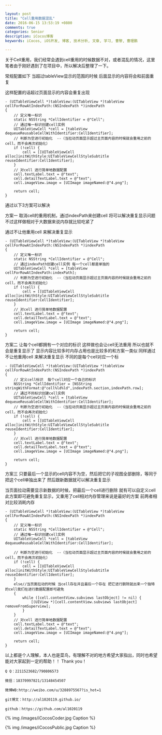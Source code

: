 ```yaml
---

layout: post
title: "Cell重用数据混乱"
date: 2016-06-15 13:53:19 +0800
comments: true
categories: Senior
description: iCocos博客
keywords: iCocos, iOS开发, 博客, 技术分析, 文章, 学习, 曹黎, 曹理鹏

---  
```



关于Cell重用，我们经常会遇到cell重用的时候数据不对，或者混乱的情况，这里笔者由于刚好遇到了在项目中，所以解决后整理了一下。

常规配置如下 当超过tableView显示的范围的时候 后面显示的内容将会和前面重复

<!--more-->


这样配置的话超过页面显示的内容会重复出现

	- (UITableViewCell *)tableView:(UITableView *)tableView cellForRowAtIndexPath:(NSIndexPath *)indexPath
	{
	    // 定义唯一标识
	    static NSString *CellIdentifier = @"Cell";
	    // 通过唯一标识创建cell实例
	    UITableViewCell *cell = [tableView dequeueReusableCellWithIdentifier:CellIdentifier];
	    // 判断为空进行初始化  --（当拉动页面显示超过主页面内容的时候就会重用之前的cell，而不会再次初始化）
	    if (!cell) {
	        cell = [[UITableViewCell alloc]initWithStyle:UITableViewCellStyleSubtitle reuseIdentifier:CellIdentifier];
	    }
	    // 对cell 进行简单地数据配置
	    cell.textLabel.text = @"text";
	    cell.detailTextLabel.text = @"text";
	    cell.imageView.image = [UIImage imageNamed:@"4.png"];
	    
	    return cell;
	}


通过以下3方案可以解决


方案一  取消cell的重用机制，通过indexPath来创建cell 将可以解决重复显示问题 不过这样做相对于大数据来说内存就比较吃紧了

通过不让他重用cell 来解决重复显示

	- (UITableViewCell *)tableView:(UITableView *)tableView cellForRowAtIndexPath:(NSIndexPath *)indexPath
	{
	    // 定义唯一标识
	    static NSString *CellIdentifier = @"Cell";
	    // 通过indexPath创建cell实例 每一个cell都是单独的
	    UITableViewCell *cell = [tableView cellForRowAtIndexPath:indexPath];
	    // 判断为空进行初始化  --（当拉动页面显示超过主页面内容的时候就会重用之前的cell，而不会再次初始化）
	    if (!cell) {
	        cell = [[UITableViewCell alloc]initWithStyle:UITableViewCellStyleSubtitle reuseIdentifier:CellIdentifier];
	    }
	    // 对cell 进行简单地数据配置
	    cell.textLabel.text = @"text";
	    cell.detailTextLabel.text = @"text";
	    cell.imageView.image = [UIImage imageNamed:@"4.png"];
	    
	    return cell;
	}


方案二  让每个cell都拥有一个对应的标识 这样做也会让cell无法重用 所以也就不会是重复显示了 显示内容比较多时内存占用也是比较多的和方案一类似
同样通过不让他重用cell 来解决重复显示 不同的是每个cell对应一个标

	- (UITableViewCell *)tableView:(UITableView *)tableView cellForRowAtIndexPath:(NSIndexPath *)indexPath
	{
	    // 定义cell标识  每个cell对应一个自己的标识
	    NSString *CellIdentifier = [NSString stringWithFormat:@"cell%ld%ld",indexPath.section,indexPath.row];
	    // 通过不同标识创建cell实例
	    UITableViewCell *cell = [tableView dequeueReusableCellWithIdentifier:CellIdentifier];
	    // 判断为空进行初始化  --（当拉动页面显示超过主页面内容的时候就会重用之前的cell，而不会再次初始化）
	    if (!cell) {
	        cell = [[UITableViewCell alloc]initWithStyle:UITableViewCellStyleSubtitle reuseIdentifier:CellIdentifier];
	    }
	    // 对cell 进行简单地数据配置
	    cell.textLabel.text = @"text";
	    cell.detailTextLabel.text = @"text";
	    cell.imageView.image = [UIImage imageNamed:@"4.png"];
	    
	    return cell;
	}


方案三 只要最后一个显示的cell内容不为空，然后把它的子视图全部删除，等同于把这个cell单独出来了 然后跟新数据就可以解决重复显示

 当页面拉动需要显示新数据的时候，把最后一个cell进行删除 就有可以自定义cell 此方案即可避免重复显示，又重用了cell相对内存管理来说是最好的方案 前两者相对比较消耗内存
 
	- (UITableViewCell *)tableView:(UITableView *)tableView cellForRowAtIndexPath:(NSIndexPath *)indexPath
	{
	    // 定义唯一标识
	    static NSString *CellIdentifier = @"Cell";
	    // 通过唯一标识创建cell实例
	    UITableViewCell *cell = [tableView dequeueReusableCellWithIdentifier:CellIdentifier];
	   
	    // 判断为空进行初始化  --（当拉动页面显示超过主页面内容的时候就会重用之前的cell，而不会再次初始化）
	    if (!cell) {
	        cell = [[UITableViewCell alloc]initWithStyle:UITableViewCellStyleSubtitle reuseIdentifier:CellIdentifier];
	    }
	    else//当页面拉动的时候 当cell存在并且最后一个存在 把它进行删除就出来一个独特的cell我们在进行数据配置即可避免
	    {
	        while ([cell.contentView.subviews lastObject] != nil) {
	            [(UIView *)[cell.contentView.subviews lastObject] removeFromSuperview];
	        }
	    }
	    // 对cell 进行简单地数据配置
	    cell.textLabel.text = @"text";
	    cell.detailTextLabel.text = @"text";
	    cell.imageView.image = [UIImage imageNamed:@"4.png"];
	    
	    return cell;
	}

以上都是个人理解，本人也是菜鸟，有理解不对的地方希望大家指出，同时也希望能对大家起到一定的帮助！！ Thank you！ 



    Q Q：2211523682/790806573

    微信：18370997821/13148454507
    
    微博WB:http://weibo.com/u/3288975567?is_hot=1
    
	git博文：http://al1020119.github.io/
	
	github：https://github.com/al1020119


{% img /images/iCocosCoder.jpg Caption %}  

{% img /images/iCocosPublic.jpg Caption %}  